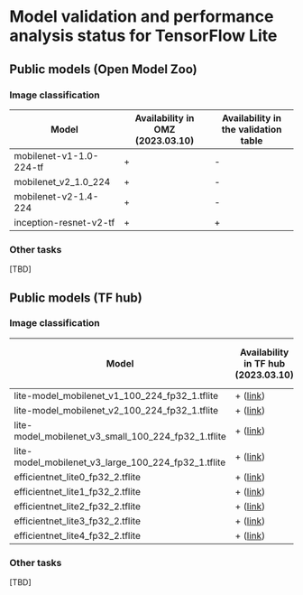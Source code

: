 # Model validation and performance analysis status for TensorFlow Lite

## Public models (Open Model Zoo)

### Image classification

Model | Availability in OMZ (2023.03.10) | Availability in the validation table |
-|-|-|
mobilenet-v1-1.0-224-tf|+|-|
mobilenet_v2_1.0_224|+|-|
mobilenet-v2-1.4-224|+|-|
inception-resnet-v2-tf|+|+|

### Other tasks

[TBD]

## Public models (TF hub)

### Image classification

Model | Availability in TF hub (2023.03.10) | Availability in the validation table |
-|-|-|
lite-model_mobilenet_v1_100_224_fp32_1.tflite|+ ([link][mobilenet_v1_100_224_fp32_1])|-|
lite-model_mobilenet_v2_100_224_fp32_1.tflite|+ ([link][mobilenet_v2_100_224_fp32_1])|-|
lite-model_mobilenet_v3_small_100_224_fp32_1.tflite|+ ([link][mobilenet_v3_small_100_224_fp32_1])|-|
lite-model_mobilenet_v3_large_100_224_fp32_1.tflite|+ ([link][mobilenet_v3_large_100_224_fp32])|-|
efficientnet_lite0_fp32_2.tflite|+ ([link][efficientnet_lite0_fp32_2])|-|
efficientnet_lite1_fp32_2.tflite|+ ([link][efficientnet_lite1_fp32_2])|-|
efficientnet_lite2_fp32_2.tflite|+ ([link][efficientnet_lite2_fp32_2])|-|
efficientnet_lite3_fp32_2.tflite|+ ([link][efficientnet_lite3_fp32_2])|-|
efficientnet_lite4_fp32_2.tflite|+ ([link][efficientnet_lite4_fp32_2])|-|

### Other tasks

[TBD]


<!-- LINKS -->
[mobilenet_v1_100_224_fp32_1]: https://tfhub.dev/iree/lite-model/mobilenet_v1_100_224/fp32/1
[mobilenet_v2_100_224_fp32_1]: https://tfhub.dev/iree/lite-model/mobilenet_v2_100_224/fp32/1
[mobilenet_v3_small_100_224_fp32_1]: https://tfhub.dev/iree/lite-model/mobilenet_v3_small_100_224/fp32/1
[mobilenet_v3_large_100_224_fp32]: https://tfhub.dev/iree/lite-model/mobilenet_v3_large_100_224/fp32/1
[efficientnet_lite0_fp32_2]: https://tfhub.dev/tensorflow/lite-model/efficientnet/lite0/fp32/2
[efficientnet_lite1_fp32_2]: https://tfhub.dev/tensorflow/lite-model/efficientnet/lite1/fp32/2
[efficientnet_lite2_fp32_2]: https://tfhub.dev/tensorflow/lite-model/efficientnet/lite2/fp32/2
[efficientnet_lite3_fp32_2]: https://tfhub.dev/tensorflow/lite-model/efficientnet/lite3/fp32/2
[efficientnet_lite4_fp32_2]: https://tfhub.dev/tensorflow/lite-model/efficientnet/lite4/fp32/2
